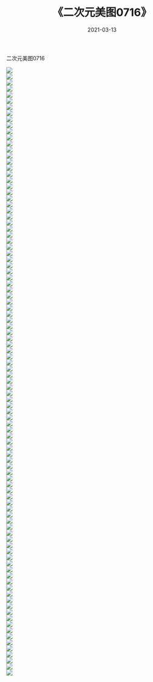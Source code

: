 ﻿---
layout: post
title:  《二次元美图0716》
date:   2021-03-13
img: http://imgx.orgx.ga/二次元/2021/二次元美图0716/000.jpg
categories: [美女, 清纯, 唯美]
---

二次元美图0716

 ![](http://imgx.orgx.ga/二次元/2021/二次元美图0716/001.png) <br>![](http://imgx.orgx.ga/二次元/2021/二次元美图0716/002.png) <br>![](http://imgx.orgx.ga/二次元/2021/二次元美图0716/003.png) <br>![](http://imgx.orgx.ga/二次元/2021/二次元美图0716/004.png) <br>![](http://imgx.orgx.ga/二次元/2021/二次元美图0716/005.png) <br>![](http://imgx.orgx.ga/二次元/2021/二次元美图0716/006.png) <br>![](http://imgx.orgx.ga/二次元/2021/二次元美图0716/007.png) <br>![](http://imgx.orgx.ga/二次元/2021/二次元美图0716/008.png) <br>![](http://imgx.orgx.ga/二次元/2021/二次元美图0716/009.png) <br>![](http://imgx.orgx.ga/二次元/2021/二次元美图0716/010.png) <br>![](http://imgx.orgx.ga/二次元/2021/二次元美图0716/011.png) <br>![](http://imgx.orgx.ga/二次元/2021/二次元美图0716/012.png) <br>![](http://imgx.orgx.ga/二次元/2021/二次元美图0716/013.png) <br>![](http://imgx.orgx.ga/二次元/2021/二次元美图0716/014.png) <br>![](http://imgx.orgx.ga/二次元/2021/二次元美图0716/015.png) <br>![](http://imgx.orgx.ga/二次元/2021/二次元美图0716/016.png) <br>![](http://imgx.orgx.ga/二次元/2021/二次元美图0716/017.png) <br>![](http://imgx.orgx.ga/二次元/2021/二次元美图0716/018.png) <br>![](http://imgx.orgx.ga/二次元/2021/二次元美图0716/019.png) <br>![](http://imgx.orgx.ga/二次元/2021/二次元美图0716/020.png) <br>![](http://imgx.orgx.ga/二次元/2021/二次元美图0716/021.png) <br>![](http://imgx.orgx.ga/二次元/2021/二次元美图0716/022.png) <br>![](http://imgx.orgx.ga/二次元/2021/二次元美图0716/023.png) <br>![](http://imgx.orgx.ga/二次元/2021/二次元美图0716/024.png) <br>![](http://imgx.orgx.ga/二次元/2021/二次元美图0716/025.png) <br>![](http://imgx.orgx.ga/二次元/2021/二次元美图0716/026.png) <br>![](http://imgx.orgx.ga/二次元/2021/二次元美图0716/027.png) <br>![](http://imgx.orgx.ga/二次元/2021/二次元美图0716/028.png) <br>![](http://imgx.orgx.ga/二次元/2021/二次元美图0716/029.png) <br>![](http://imgx.orgx.ga/二次元/2021/二次元美图0716/030.png) <br>![](http://imgx.orgx.ga/二次元/2021/二次元美图0716/031.png) <br>![](http://imgx.orgx.ga/二次元/2021/二次元美图0716/032.png) <br>![](http://imgx.orgx.ga/二次元/2021/二次元美图0716/033.png) <br>![](http://imgx.orgx.ga/二次元/2021/二次元美图0716/034.png) <br>![](http://imgx.orgx.ga/二次元/2021/二次元美图0716/035.png) <br>![](http://imgx.orgx.ga/二次元/2021/二次元美图0716/036.png) <br>![](http://imgx.orgx.ga/二次元/2021/二次元美图0716/037.png) <br>![](http://imgx.orgx.ga/二次元/2021/二次元美图0716/038.png) <br>![](http://imgx.orgx.ga/二次元/2021/二次元美图0716/039.png) <br>![](http://imgx.orgx.ga/二次元/2021/二次元美图0716/040.png) <br>![](http://imgx.orgx.ga/二次元/2021/二次元美图0716/041.png) <br>![](http://imgx.orgx.ga/二次元/2021/二次元美图0716/042.png) <br>![](http://imgx.orgx.ga/二次元/2021/二次元美图0716/043.png) <br>![](http://imgx.orgx.ga/二次元/2021/二次元美图0716/044.png) <br>![](http://imgx.orgx.ga/二次元/2021/二次元美图0716/045.png) <br>![](http://imgx.orgx.ga/二次元/2021/二次元美图0716/046.png) <br>![](http://imgx.orgx.ga/二次元/2021/二次元美图0716/047.png) <br>![](http://imgx.orgx.ga/二次元/2021/二次元美图0716/048.png) <br>![](http://imgx.orgx.ga/二次元/2021/二次元美图0716/049.png) <br>![](http://imgx.orgx.ga/二次元/2021/二次元美图0716/050.png) <br>![](http://imgx.orgx.ga/二次元/2021/二次元美图0716/051.png) <br>![](http://imgx.orgx.ga/二次元/2021/二次元美图0716/052.png) <br>![](http://imgx.orgx.ga/二次元/2021/二次元美图0716/053.png) <br>![](http://imgx.orgx.ga/二次元/2021/二次元美图0716/054.png) <br>![](http://imgx.orgx.ga/二次元/2021/二次元美图0716/055.png) <br>![](http://imgx.orgx.ga/二次元/2021/二次元美图0716/056.png) <br>![](http://imgx.orgx.ga/二次元/2021/二次元美图0716/057.png) <br>![](http://imgx.orgx.ga/二次元/2021/二次元美图0716/058.png) <br>![](http://imgx.orgx.ga/二次元/2021/二次元美图0716/059.png) <br>![](http://imgx.orgx.ga/二次元/2021/二次元美图0716/060.png) <br>![](http://imgx.orgx.ga/二次元/2021/二次元美图0716/061.png) <br>![](http://imgx.orgx.ga/二次元/2021/二次元美图0716/062.png) <br>![](http://imgx.orgx.ga/二次元/2021/二次元美图0716/063.png) <br>![](http://imgx.orgx.ga/二次元/2021/二次元美图0716/064.png) <br>![](http://imgx.orgx.ga/二次元/2021/二次元美图0716/065.png) <br>![](http://imgx.orgx.ga/二次元/2021/二次元美图0716/066.png) <br>![](http://imgx.orgx.ga/二次元/2021/二次元美图0716/067.png) <br>![](http://imgx.orgx.ga/二次元/2021/二次元美图0716/068.png) <br>![](http://imgx.orgx.ga/二次元/2021/二次元美图0716/069.png) <br>![](http://imgx.orgx.ga/二次元/2021/二次元美图0716/070.png) <br>![](http://imgx.orgx.ga/二次元/2021/二次元美图0716/071.png) <br>![](http://imgx.orgx.ga/二次元/2021/二次元美图0716/072.png) <br>![](http://imgx.orgx.ga/二次元/2021/二次元美图0716/073.png) <br>![](http://imgx.orgx.ga/二次元/2021/二次元美图0716/074.png) <br>![](http://imgx.orgx.ga/二次元/2021/二次元美图0716/075.png) <br>![](http://imgx.orgx.ga/二次元/2021/二次元美图0716/076.png) <br>![](http://imgx.orgx.ga/二次元/2021/二次元美图0716/077.png) <br>![](http://imgx.orgx.ga/二次元/2021/二次元美图0716/078.png) <br>![](http://imgx.orgx.ga/二次元/2021/二次元美图0716/079.png) <br>![](http://imgx.orgx.ga/二次元/2021/二次元美图0716/080.png) <br>![](http://imgx.orgx.ga/二次元/2021/二次元美图0716/081.png) <br>![](http://imgx.orgx.ga/二次元/2021/二次元美图0716/082.png) <br>![](http://imgx.orgx.ga/二次元/2021/二次元美图0716/083.png) <br>![](http://imgx.orgx.ga/二次元/2021/二次元美图0716/084.png) <br>![](http://imgx.orgx.ga/二次元/2021/二次元美图0716/085.png) <br>![](http://imgx.orgx.ga/二次元/2021/二次元美图0716/086.png) <br>![](http://imgx.orgx.ga/二次元/2021/二次元美图0716/087.png) <br>![](http://imgx.orgx.ga/二次元/2021/二次元美图0716/088.png) <br>![](http://imgx.orgx.ga/二次元/2021/二次元美图0716/089.png) <br>![](http://imgx.orgx.ga/二次元/2021/二次元美图0716/090.png) <br>![](http://imgx.orgx.ga/二次元/2021/二次元美图0716/091.png) <br>![](http://imgx.orgx.ga/二次元/2021/二次元美图0716/092.png) <br>![](http://imgx.orgx.ga/二次元/2021/二次元美图0716/093.png) <br>![](http://imgx.orgx.ga/二次元/2021/二次元美图0716/094.png) <br>![](http://imgx.orgx.ga/二次元/2021/二次元美图0716/095.png) <br>![](http://imgx.orgx.ga/二次元/2021/二次元美图0716/096.png) <br>![](http://imgx.orgx.ga/二次元/2021/二次元美图0716/097.png) <br>![](http://imgx.orgx.ga/二次元/2021/二次元美图0716/098.png) <br>![](http://imgx.orgx.ga/二次元/2021/二次元美图0716/099.png) <br>![](http://imgx.orgx.ga/二次元/2021/二次元美图0716/100.png) <br>